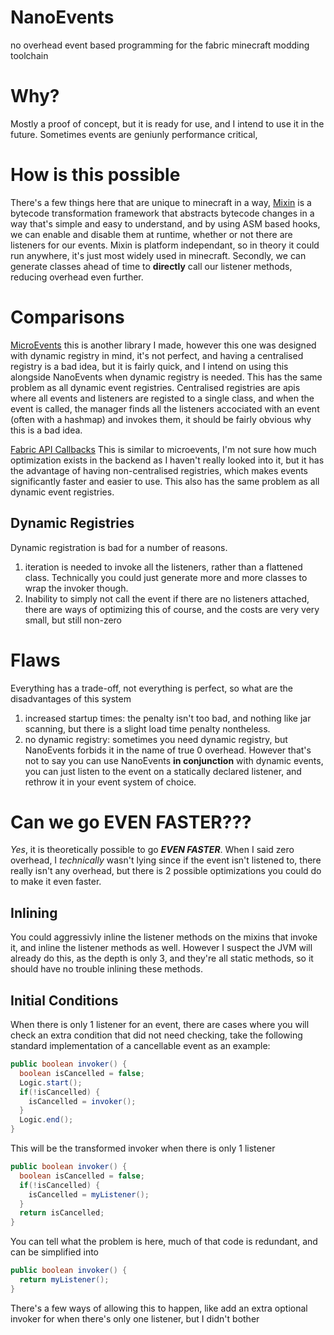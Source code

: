 # NanoEvents
no overhead event based programming for the fabric minecraft modding toolchain

# Why?
Mostly a proof of concept, but it is ready for use, and I intend to use it in the future. Sometimes events are geniunly performance critical, 

# How is this possible
There's a few things here that are unique to minecraft in a way, [Mixin](https://github.com/SpongePowered/Mixin) is a bytecode transformation framework that abstracts bytecode changes in a way that's simple and easy to understand, and by using ASM based hooks, we can enable and disable them at runtime, whether or not there are listeners for our events. Mixin is platform independant, so in theory it could run anywhere, it's just most widely used in minecraft. Secondly, we can generate classes ahead of time to **directly** call our listener methods, reducing overhead even further.

# Comparisons
[MicroEvents](https://github.com/WoolMC/MicroEvents) this is another library I made, however this one was designed with
dynamic registry in mind, it's not perfect, and having a centralised registry is a bad idea, but it is fairly quick, and I intend
on using this alongside NanoEvents when dynamic registry is needed. This has the same problem as all dynamic event registries. Centralised registries are apis where all events and listeners are registed to a single class, and when the event is called, the
manager finds all the listeners accociated with an event (often with a hashmap) and invokes them, it should be fairly obvious why this
is a bad idea.

[Fabric API Callbacks](https://github.com/FabricMC/fabric) This is similar to microevents, I'm not sure how much optimization exists in the backend as I haven't really looked into it, but it has the advantage of having non-centralised registries, which makes events significantly faster and easier to use. This also has the same problem as all dynamic event registries.

## Dynamic Registries
Dynamic registration is bad for a number of reasons.
1) iteration is needed to invoke all the listeners, rather than a flattened class. Technically you could just generate more and more classes to wrap the invoker though.
2) Inability to simply not call the event if there are no listeners attached, there are ways of optimizing this of course, and the costs are very very small, but still non-zero

# Flaws
Everything has a trade-off, not everything is perfect, so what are the disadvantages of this system
1) increased startup times: the penalty isn't too bad, and nothing like jar scanning, but there is a slight load time penalty nontheless.
2) no dynamic registry: sometimes you need dynamic registry, but NanoEvents forbids it in the name of true 0 overhead. However that's not to say you can use NanoEvents **in conjunction** with dynamic events, you can just listen to the event on a statically declared
listener, and rethrow it in your event system of choice.

# Can we go EVEN FASTER???
*Yes*, it is theoretically possible to go ***EVEN FASTER***. When I said zero overhead, I *technically* wasn't lying since if the event isn't listened to, there really isn't any overhead, but there is 2 possible optimizations you could do to make it even faster.

## Inlining
You could aggressivly inline the listener methods on the mixins that invoke it, and inline the listener methods as well. However I suspect the JVM will already do this, as the depth is only 3, and they're all static methods, so it should have no trouble inlining these methods.

## Initial Conditions
When there is only 1 listener for an event, there are cases where you will check an extra condition that did not need checking,
take the following standard implementation of a cancellable event as an example:
```java
public boolean invoker() {
  boolean isCancelled = false;
  Logic.start();
  if(!isCancelled) {
    isCancelled = invoker();
  }
  Logic.end();
}
```
This will be the transformed invoker when there is only 1 listener
```java
public boolean invoker() {
  boolean isCancelled = false;
  if(!isCancelled) {
    isCancelled = myListener();
  }
  return isCancelled;
}
```
You can tell what the problem is here, much of that code is redundant, and can be simplified into
```java
public boolean invoker() {
  return myListener();
}
```
There's a few ways of allowing this to happen, like add an extra optional invoker for when there's only one listener, but I didn't bother
